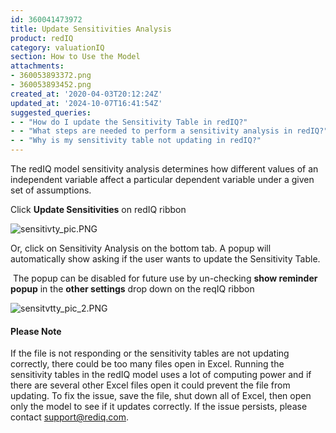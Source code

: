 ```yaml
---
id: 360041473972
title: Update Sensitivities Analysis
product: redIQ
category: valuationIQ
section: How to Use the Model
attachments:
- 360053893372.png
- 360053893452.png
created_at: '2020-04-03T20:12:24Z'
updated_at: '2024-10-07T16:41:54Z'
suggested_queries:
- - "How do I update the Sensitivity Table in redIQ?"
- - "What steps are needed to perform a sensitivity analysis in redIQ?"
- - "Why is my sensitivity table not updating in redIQ?"
---
```

The redIQ model sensitivity analysis determines how different values of an independent variable affect a particular dependent variable under a given set of assumptions.

Click **Update Sensitivities** on redIQ ribbon

![sensitivty_pic.PNG](https://rediq.zendesk.com/hc/article_attachments/360053893372/sensitivty_pic.PNG)

Or, click on Sensitivity Analysis on the bottom tab. A popup will automatically show asking if the user wants to update the Sensitivity Table.

 The popup can be disabled for future use by un-checking **show reminder popup** in the **other settings** drop down on the reqIQ ribbon

![sensitvtty_pic_2.PNG](https://rediq.zendesk.com/hc/article_attachments/360053893452/sensitvtty_pic_2.PNG)

#### Please Note

If the file is not responding or the sensitivity tables are not updating correctly, there could be too many files open in Excel. Running the sensitivity tables in the redIQ model uses a lot of computing power and if there are several other Excel files open it could prevent the file from updating. To fix the issue, save the file, shut down all of Excel, then open only the model to see if it updates correctly. If the issue persists, please contact [support@rediq.com](mailto:support@rediq.com).